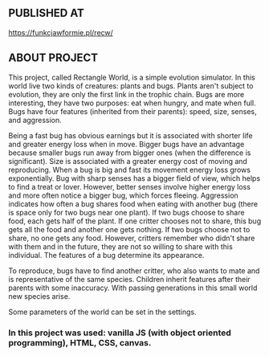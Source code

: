 ## PUBLISHED AT

https://funkcjawformie.pl/recw/

## ABOUT PROJECT

This project, called Rectangle World, is a simple evolution simulator. In this world live two kinds of creatures: plants and bugs. Plants aren't subject to evolution, they are only the first link in the trophic chain. Bugs are more interesting, they have two purposes: eat when hungry, and mate when full. Bugs have four features (inherited from their parents): speed, size, senses, and aggression.

Being a fast bug has obvious earnings but it is associated with shorter life and greater energy loss when in move. Bigger bugs have an advantage because smaller bugs run away from bigger ones (when the difference is significant). Size is associated with a greater energy cost of moving and reproducing. When a bug is big and fast its movement energy loss grows exponentially. Bug with sharp senses has a bigger field of view, which helps to find a treat or lover. However, better senses involve higher energy loss and more often notice a bigger bug, which forces fleeing. Aggression indicates how often a bug shares food when eating with another bug (there is space only for two bugs near one plant). If two bugs choose to share food, each gets half of the plant. If one critter chooses not to share, this bug gets all the food and another one gets nothing. If two bugs choose not to share, no one gets any food. However, critters remember who didn't share with them and in the future, they are not so willing to share with this individual. The features of a bug determine its appearance.

To reproduce, bugs have to find another critter, who also wants to mate and is representative of the same species. Children inherit features after their parents with some inaccuracy. With passing generations in this small world new species arise.

Some parameters of the world can be set in the settings.

### In this project was used: vanilla JS (with object oriented programming), HTML, CSS, canvas.
